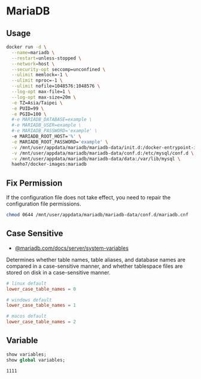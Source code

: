 # MariaDB

## Usage

```sh
docker run -d \
  --name=mariadb \
  --restart=unless-stopped \
  --network=host \
  --security-opt seccomp=unconfined \
  --ulimit memlock=-1 \
  --ulimit nproc=-1 \
  --ulimit nofile=1048576:1048576 \
  --log-opt max-file=1 \
  --log-opt max-size=20m \
  -e TZ=Asia/Taipei \
  -e PUID=99 \
  -e PGID=100 \
  #-e MARIADB_DATABASE=example \
  #-e MARIADB_USER=example \
  #-e MARIADB_PASSWORD='example' \
  -e MARIADB_ROOT_HOST='%' \
  -e MARIADB_ROOT_PASSWORD='example' \
  -v /mnt/user/appdata/mariadb/mariadb-data/init.d:/docker-entrypoint-initdb.d \
  -v /mnt/user/appdata/mariadb/mariadb-data/conf.d:/etc/mysql/conf.d \
  -v /mnt/user/appdata/mariadb/mariadb-data/data:/var/lib/mysql \
  haeho7/docker-images:mariadb
```

## Fix Permission

If the configuration file does not take effect, you need to repair the configuration file permissions.

```sh
chmod 0644 /mnt/user/appdata/mariadb/mariadb-data/conf.d/mariadb.cnf
```

## Case Sensitive

- [@mariadb.com/docs/server/system-variables](https://mariadb.com/docs/server/server-management/variables-and-modes/server-system-variables#lower_case_table_names)

Determines whether table names, table aliases, and database names are compared in a case-sensitive manner, and whether tablespace files are stored on disk in a case-sensitive manner.

```cnf
# linux default
lower_case_table_names = 0

# windows default
lower_case_table_names = 1

# macos default
lower_case_table_names = 2
```

## Variable

```sql
show variables;
show global variables;
```

```sh
1111
```
